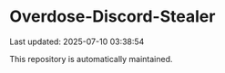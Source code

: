 # Overdose-Discord-Stealer

Last updated: 2025-07-10 03:38:54

This repository is automatically maintained.
